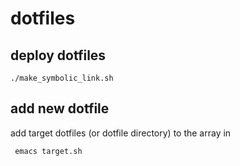 # dotfiles
## deploy dotfiles
```
./make_symbolic_link.sh
```
## add new dotfile
add target dotfiles (or dotfile directory) to the array in
```
 emacs target.sh
```
